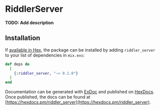 # RiddlerServer

**TODO: Add description**

## Installation

If [available in Hex](https://hex.pm/docs/publish), the package can be installed
by adding `riddler_server` to your list of dependencies in `mix.exs`:

```elixir
def deps do
  [
    {:riddler_server, "~> 0.1.0"}
  ]
end
```

Documentation can be generated with [ExDoc](https://github.com/elixir-lang/ex_doc)
and published on [HexDocs](https://hexdocs.pm). Once published, the docs can
be found at [https://hexdocs.pm/riddler_server](https://hexdocs.pm/riddler_server).

